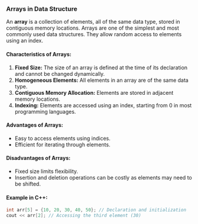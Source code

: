### **Arrays in Data Structure**

An **array** is a collection of elements, all of the same data type, stored in contiguous memory locations. Arrays are one of the simplest and most commonly used data structures. They allow random access to elements using an index.

#### **Characteristics of Arrays:**
1. **Fixed Size:** The size of an array is defined at the time of its declaration and cannot be changed dynamically.
2. **Homogeneous Elements:** All elements in an array are of the same data type.
3. **Contiguous Memory Allocation:** Elements are stored in adjacent memory locations.
4. **Indexing:** Elements are accessed using an index, starting from 0 in most programming languages.

#### **Advantages of Arrays:**
- Easy to access elements using indices.
- Efficient for iterating through elements.

#### **Disadvantages of Arrays:**
- Fixed size limits flexibility.
- Insertion and deletion operations can be costly as elements may need to be shifted.

#### **Example in C++:**
```cpp
int arr[5] = {10, 20, 30, 40, 50}; // Declaration and initialization
cout << arr[2]; // Accessing the third element (30)
```
